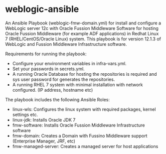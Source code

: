 # weblogic-ansible
An Ansible Playbook (weblogic-fmw-domain.yml) for install and configure a WebLogic server 12c with 
Oracle Fussion Middleware Software for hosting Oracle Fussion Middleware (for example ADF applications) in Redhat Linux 7 (RHEL/CentOS/Oracle Linux) system.
This playbook is for version 12.1.3 of WebLogic and Fussion Middleware Infrastructure software.

Requirements for running the playbook:
- Configure your environment variables in infra-vars.yml. 
- Set your passwords in secrets.yml.
- A running Oracle Database for hosting the repositories is required and sys user password for generates the repositories.
- A running RHEL 7 system with minimal installation with network configured. (IP address, hostname etc)

The playbook includes the following Ansible Roles:
- linux-wls: Configures the linux system with required packages, kernel settings etc.
- linux-jdk: Installs Oracle JDK 7
- fmw-software: Installs Oracle Fussion Middleware Infrastructure software
- fmw-domain: Creates a Domain with Fussino Middleware support (Enterprise Manager, JRF, etc)
- fmw-managed-server: Creates a managed server for host applications
